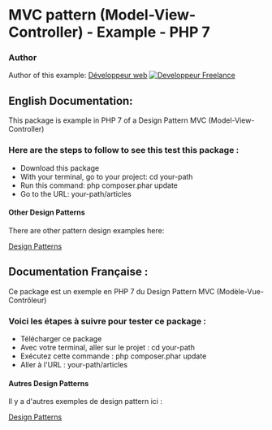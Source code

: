 # MVC pattern (Model-View-Controller) - Example - PHP 7




### Author

Author of this example:
[Développeur web](https://www.devandweb.fr)
[![Developpeur Freelance](https://www.devandweb.fr/medias/app/website/developpeur-web.png)](https://www.devandweb.fr)






## English Documentation:

This package is example in PHP 7 of a Design Pattern MVC (Model-View-Controller)

### Here are the steps to follow to see this test this package :

* Download this package
* With your terminal, go to your project: cd your-path
* Run this command: php composer.phar update
* Go to the URL: your-path/articles


#### Other Design Patterns

There are other pattern design examples here:

[Design Patterns](https://github.com/stephweb/design-patterns-php)






## Documentation Française :

Ce package est un exemple en PHP 7 du Design Pattern MVC (Modèle-Vue-Contrôleur)

### Voici les étapes à suivre pour tester ce package :

* Télécharger ce package
* Avec votre terminal, aller sur le projet : cd your-path
* Exécutez cette commande : php composer.phar update
* Aller à l'URL : your-path/articles


#### Autres Design Patterns

Il y a d'autres exemples de design pattern ici :

[Design Patterns](https://github.com/stephweb/design-patterns-php)
